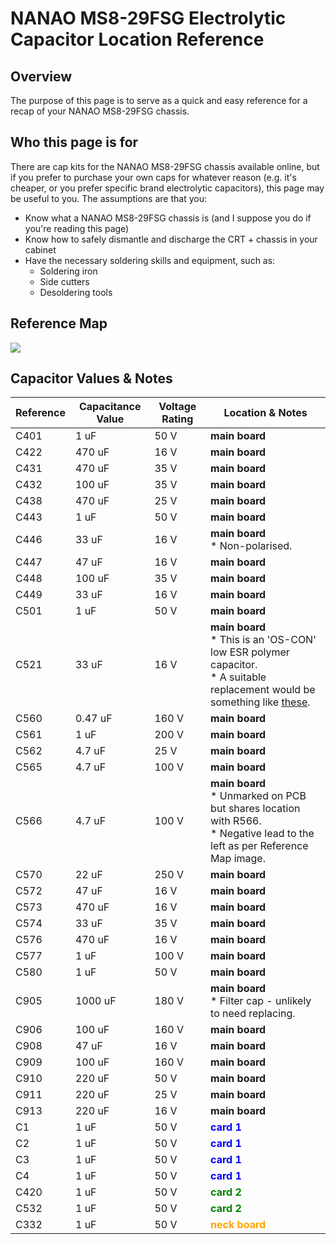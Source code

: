 # NANAO MS8-29FSG Electrolytic Capacitor Location Reference

## Overview
The purpose of this page is to serve as a quick and easy reference for a recap of your NANAO MS8-29FSG chassis.

## Who this page is for
There are cap kits for the NANAO MS8-29FSG chassis available online, but if you prefer to purchase your own caps for whatever reason (e.g. it's cheaper, or you prefer specific brand electrolytic capacitors), this page may be useful to you. The assumptions are that you:
* Know what a NANAO MS8-29FSG chassis is (and I suppose you do if you're reading this page)
* Know how to safely dismantle and discharge the CRT + chassis in your cabinet
* Have the necessary soldering skills and equipment, such as:
    * Soldering iron
    * Side cutters
    * Desoldering tools

## Reference Map
<img src="https://i.imgur.com/zo7C84B.png">

## Capacitor Values & Notes
Reference|Capacitance Value|Voltage Rating|Location & Notes|
---------|-----------------|--------------|----------------|
C401 | 1 uF | 50 V | **main board**
C422 | 470 uF | 16 V | **main board**
C431 | 470 uF | 35 V | **main board**
C432 | 100 uF | 35 V | **main board**
C438 | 470 uF | 25 V | **main board**
C443 | 1 uF | 50 V | **main board**
C446 | 33 uF | 16 V | **main board**<br>* Non-polarised.
C447 | 47 uF | 16 V | **main board**
C448 | 100 uF | 35 V | **main board**
C449 | 33 uF | 16 V | **main board**
C501 | 1 uF | 50 V | **main board**
C521 | 33 uF | 16 V | **main board**<br>* This is an 'OS-CON' low ESR polymer capacitor.<br>* A suitable replacement would be something like [these](https://www.digikey.com.au/en/products/filter/aluminum-polymer-capacitors/69?s=N4IgjCBcoGwJxVAYygMwIYBsDOBTANCAPZQDaIALGGABxwDsIAuoQA4AuUIAyuwE4BLAHYBzEAF9CAJgAMFBNBApIGHAWJkQAZi0ACAK0AxZm06QQAVSED2AeVQBZXOmwBXPrgmEAtBEXLVPEISSHIwGWZJEG8KRCU0LCCNUO04GABWRkItNPSaEGzchEKYGAgSjILU0oiKqUifev8ofld1EPJ0yKiuxVYoMDZ%2ByHCZcXEgA).
C560 | 0.47 uF | 160 V | **main board**
C561 | 1 uF | 200 V | **main board**
C562 | 4.7 uF | 25 V | **main board**
C565 | 4.7 uF | 100 V | **main board**
C566 | 4.7 uF | 100 V | **main board**<br>* Unmarked on PCB but shares location with R566.<br>* Negative lead to the left as per Reference Map image.
C570 | 22 uF | 250 V | **main board**
C572 | 47 uF | 16 V | **main board**
C573 | 470 uF | 16 V | **main board**
C574 | 33 uF | 35 V | **main board**
C576 | 470 uF | 16 V | **main board**
C577 | 1 uF | 100 V | **main board**
C580 | 1 uF | 50 V | **main board**
C905 | 1000 uF | 180 V | **main board**<br>* Filter cap - unlikely to need replacing.
C906 | 100 uF | 160 V | **main board**
C908 | 47 uF | 16 V | **main board**
C909 | 100 uF | 160 V | **main board**
C910 | 220 uF | 50 V | **main board**
C911 | 220 uF | 25 V | **main board**
C913 | 220 uF | 16 V | **main board**
C1 | 1 uF | 50 V | <span style="color:blue">**card 1**</span>
C2 | 1 uF | 50 V | <span style="color:blue">**card 1**</span>
C3 | 1 uF | 50 V | <span style="color:blue">**card 1**</span>
C4 | 1 uF | 50 V | <span style="color:blue">**card 1**</span>
C420 | 1 uF | 50 V | <span style="color:green">**card 2**</span>
C532 | 1 uF | 50 V | <span style="color:green">**card 2**</span>
C332 | 1 uF | 50 V | <span style="color:orange">**neck board**</span>